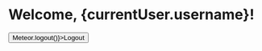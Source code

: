 <script>
  import BlogPost from './BlogPost.svelte';
  import Login from './Login.svelte';

  let currentUser;
  Tracker.autorun(() => {
    currentUser = Meteor.user();
  });
</script>


  <h1>Welcome, {currentUser.username}!</h1>
  <button on:click={() => Meteor.logout()}>Logout</button>
  <BlogPost />

  <Login />

